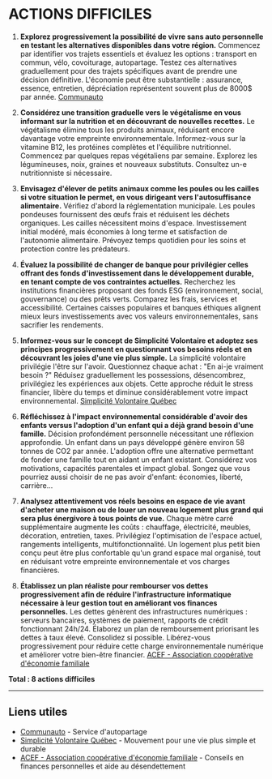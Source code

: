 # ACTIONS DIFFICILES

1. **Explorez progressivement la possibilité de vivre sans auto personnelle en testant les alternatives disponibles dans votre région.**
Commencez par identifier vos trajets essentiels et évaluez les options : transport en commun, vélo, covoiturage, autopartage. Testez ces alternatives graduellement pour des trajets spécifiques avant de prendre une décision définitive. L'économie peut être substantielle : assurance, essence, entretien, dépréciation représentent souvent plus de 8000$ par année. [Communauto](https://www.communauto.com/)

2. **Considérez une transition graduelle vers le végétalisme en vous informant sur la nutrition et en découvrant de nouvelles recettes.**
Le végétalisme élimine tous les produits animaux, réduisant encore davantage votre empreinte environnementale. Informez-vous sur la vitamine B12, les protéines complètes et l'équilibre nutritionnel. Commencez par quelques repas végétaliens par semaine. Explorez les légumineuses, noix, graines et nouveaux substituts. Consultez un-e nutritionniste si nécessaire.

3. **Envisagez d'élever de petits animaux comme les poules ou les cailles si votre situation le permet, en vous dirigeant vers l'autosuffisance alimentaire.**
Vérifiez d'abord la réglementation municipale. Les poules pondeuses fournissent des œufs frais et réduisent les déchets organiques. Les cailles nécessitent moins d'espace. Investissement initial modéré, mais économies à long terme et satisfaction de l'autonomie alimentaire. Prévoyez temps quotidien pour les soins et protection contre les prédateurs.

4. **Évaluez la possibilité de changer de banque pour privilégier celles offrant des fonds d'investissement dans le développement durable, en tenant compte de vos contraintes actuelles.**
Recherchez les institutions financières proposant des fonds ESG (environnement, social, gouvernance) ou des prêts verts. Comparez les frais, services et accessibilité. Certaines caisses populaires et banques éthiques alignent mieux leurs investissements avec vos valeurs environnementales, sans sacrifier les rendements.

5. **Informez-vous sur le concept de Simplicité Volontaire et adoptez ses principes progressivement en questionnant vos besoins réels et en découvrant les joies d'une vie plus simple.**
La simplicité volontaire privilégie l'être sur l'avoir. Questionnez chaque achat : "En ai-je vraiment besoin ?" Réduisez graduellement les possessions, désencombrez, privilégiez les expériences aux objets. Cette approche réduit le stress financier, libère du temps et diminue considérablement votre impact environnemental. [Simplicité Volontaire Québec](https://www.simplicitevolontaire.org/)

6. **Réfléchissez à l'impact environnemental considérable d'avoir des enfants versus l'adoption d'un enfant qui a déjà grand besoin d'une famille.**
Décision profondément personnelle nécessitant une réflexion approfondie. Un enfant dans un pays développé génère environ 58 tonnes de CO2 par année. L'adoption offre une alternative permettant de fonder une famille tout en aidant un enfant existant. Considérez vos motivations, capacités parentales et impact global. Songez que vous pourriez aussi choisir de ne pas avoir d'enfant: économies, liberté, carrière...

7. **Analysez attentivement vos réels besoins en espace de vie avant d'acheter une maison ou de louer un nouveau logement plus grand qui sera plus énergivore à tous points de vue.**
Chaque mètre carré supplémentaire augmente les coûts : chauffage, électricité, meubles, décoration, entretien, taxes. Privilégiez l'optimisation de l'espace actuel, rangements intelligents, multifonctionnalité. Un logement plus petit bien conçu peut être plus confortable qu'un grand espace mal organisé, tout en réduisant votre empreinte environnementale et vos charges financières.

8. **Établissez un plan réaliste pour rembourser vos dettes progressivement afin de réduire l'infrastructure informatique nécessaire à leur gestion tout en améliorant vos finances personnelles.**
Les dettes génèrent des infrastructures numériques : serveurs bancaires, systèmes de paiement, rapports de crédit fonctionnant 24h/24. Élaborez un plan de remboursement priorisant les dettes à taux élevé. Consolidez si possible. Libérez-vous progressivement pour réduire cette charge environnementale numérique et améliorer votre bien-être financier. [ACEF - Association coopérative d'économie familiale](https://www.acef.qc.ca/)

**Total : 8 actions difficiles**

---

## Liens utiles

- [Communauto](https://www.communauto.com/) - Service d'autopartage
- [Simplicité Volontaire Québec](https://www.simplicitevolontaire.org/) - Mouvement pour une vie plus simple et durable
- [ACEF - Association coopérative d'économie familiale](https://www.acef.qc.ca/) - Conseils en finances personnelles et aide au désendettement
